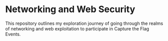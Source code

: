 # Networking and Web Security
This repository outlines my exploration journey of going through the realms of networking and web exploitation to participate in Capture the Flag Events.
